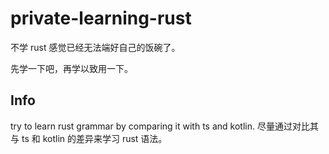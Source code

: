 # private-learning-rust

不学 rust 感觉已经无法端好自己的饭碗了。

先学一下吧，再学以致用一下。

## Info

try to learn rust grammar by comparing it with ts and kotlin.
尽量通过对比其与 ts 和 kotlin 的差异来学习 rust 语法。
